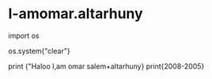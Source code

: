 # I-amomar.altarhuny
import os

os.system{"clear"}

print {"Haloo I,am omar salem+altarhuny}
print{2008-2005}
